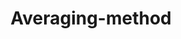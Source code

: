 ---
title: "Averaging-method"
excerpt: "Fast and simple method to approximate steady-state temperature distributions over irregular surfaces. <br/><img src='/images/Averaging-example.png' alt='example' width='50%'/>"
collection: portfolio
---